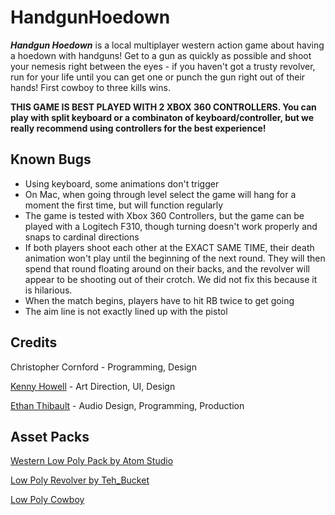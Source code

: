 # HandgunHoedown

_**Handgun Hoedown**_ is a local multiplayer western action game about having a hoedown with handguns! Get to a gun as quickly as possible and shoot your nemesis right between the eyes - if you haven't got a trusty revolver, run for your life until you can get one or punch the gun right out of their hands! First cowboy to three kills wins.

**THIS GAME IS BEST PLAYED WITH 2 XBOX 360 CONTROLLERS. You can play with split keyboard or a combinaton of keyboard/controller, but we really recommend using controllers for the best experience!**

## Known Bugs

- Using keyboard, some animations don't trigger
- On Mac, when going through level select the game will hang for a moment the first time, but will function regularly
- The game is tested with Xbox 360 Controllers, but the game can be played with a Logitech F310, though turning doesn't work properly and snaps to cardinal directions
- If both players shoot each other at the EXACT SAME TIME, their death animation won't play until the beginning of the next round. They will then spend that round floating around on their backs, and the revolver will appear to be shooting out of their crotch. We did not fix this because it is hilarious.
- When the match begins, players have to hit RB twice to get going
- The aim line is not exactly lined up with the pistol

## Credits

Christopher Cornford - Programming, Design

[Kenny Howell](https://www.kennethhowell.design/) - Art Direction, UI, Design

[Ethan Thibault](http://ethanthibault.xyz) - Audio Design, Programming, Production

## Asset Packs

[Western Low Poly Pack by Atom Studio](https://www.assetstore.unity3d.com/en/#!/content/73419) 

[Low Poly Revolver by Teh_Bucket](https://opengameart.org/content/revolver-lowpoly)

[Low Poly Cowboy](https://www.assetstore.unity3d.com/en/#!/content/49698)
